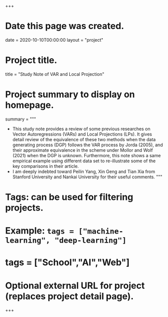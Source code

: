 
+++
# Date this page was created.
date = 2020-10-10T00:00:00
layout = "project"

# Project title.
title = "Study Note of VAR and Local Projection"

# Project summary to display on homepage.
summary = """
 - This study note provides a review of some previous researches on Vector Autoregressions (VARs) and Local Projections (LPs). It gives detail review of the equivalence of these two methods when the data generating process (DGP) follows the VAR process by Jorda (2005), and their approximate equivalence in the scheme under Mollor and Wolf (2021) when the DGP is unknown. Furthermore, this note shows a same empirical example using different data set to re-illustrate some of the key comparisons in their article.
 - I am deeply indebted toward Peilin Yang, Xin Geng and Tian Xia from Stanford University and Nankai University for their useful comments.
 """
# Tags: can be used for filtering projects.
# Example: `tags = ["machine-learning", "deep-learning"]`
# tags = ["School","AI","Web"]

# Optional external URL for project (replaces project detail page).

+++
